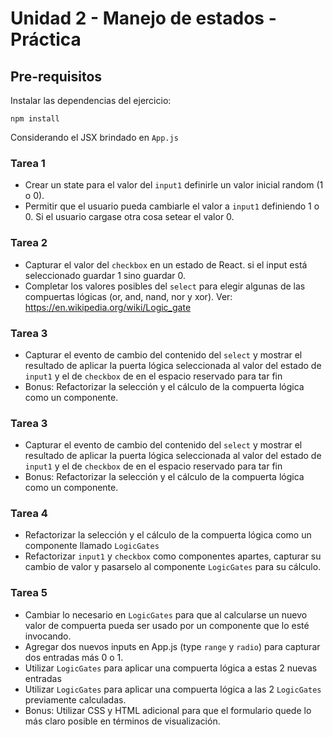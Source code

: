 # Unidad 2 - Manejo de estados - Práctica


## Pre-requisitos

Instalar las dependencias del ejercicio:

```
npm install
```

Considerando el JSX brindado en `App.js` 


### Tarea 1
- Crear un state para el valor del `input1` definirle un valor inicial random (1 o 0).
- Permitir que el usuario pueda cambiarle el valor a `input1` definiendo 1 o 0. Si el usuario cargase otra cosa setear el valor 0.


### Tarea 2
- Capturar el valor del `checkbox` en un estado de React. si el input está seleccionado guardar 1 sino guardar 0.
- Completar los valores posibles del `select` para elegir algunas de las compuertas lógicas (or, and, nand, nor y xor). Ver: https://en.wikipedia.org/wiki/Logic_gate


### Tarea 3
- Capturar el evento de cambio del contenido del `select` y mostrar el resultado de aplicar la puerta lógica seleccionada al valor del estado de `input1` y el de `checkbox` de  en el espacio reservado para tar fin
- Bonus: Refactorizar la selección y el cálculo de la compuerta lógica como un componente.


### Tarea 3
- Capturar el evento de cambio del contenido del `select` y mostrar el resultado de aplicar la puerta lógica seleccionada al valor del estado de `input1` y el de `checkbox` de  en el espacio reservado para tar fin
- Bonus: Refactorizar la selección y el cálculo de la compuerta lógica como un componente.


### Tarea 4
- Refactorizar la selección y el cálculo de la compuerta lógica como un componente llamado `LogicGates`
- Refactorizar `input1` y `checkbox` como componentes apartes, capturar su cambio de valor y pasarselo al componente `LogicGates` para su cálculo.

### Tarea 5
- Cambiar lo necesario en `LogicGates` para que al calcularse un nuevo valor de compuerta pueda ser usado por un componente que lo esté invocando.
- Agregar dos nuevos inputs en App.js (type `range` y `radio`) para capturar dos entradas más 0 o 1.
- Utilizar `LogicGates` para aplicar una compuerta lógica a estas 2 nuevas entradas
- Utilizar `LogicGates` para aplicar una compuerta lógica a las 2 `LogicGates` previamente calculadas.
- Bonus: Utilizar CSS y HTML adicional para que el formulario quede lo más claro posible en términos de visualización.
